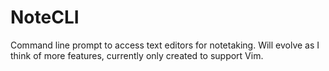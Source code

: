 # NoteCLI
Command line prompt to access text editors for notetaking. Will evolve as I think of more features, currently only created to support Vim.
